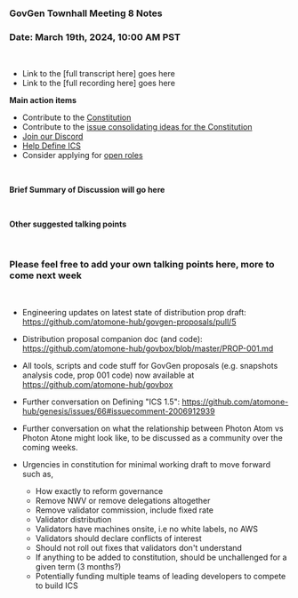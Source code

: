 ### **GovGen Townhall Meeting 8 Notes**

### Date: March 19th, 2024, 10:00 AM PST

<br> 

- Link to the [full transcript here] goes here
- Link to the [full recording here] goes here

**Main action items**

- Contribute to the [Constitution](https://github.com/atomone-hub/genesis/blob/a9b9d9d5a2440fb623d3bad3c672ae4754377b00/CONSTITUTION.md)
- Contribute to the [issue consolidating ideas for the Constitution](https://github.com/atomone-hub/genesis/issues/136)
- [Join our Discord](https://discord.gg/atomone)
- [Help Define ICS](https://github.com/atomone-hub/genesis/issues/66)
- Consider applying for [open roles](https://jobs.lever.co/allinbits)
 
<br> 

**Brief Summary of Discussion will go here**

<br>

**Other suggested talking points**


<br> 

### Please feel free to add your own talking points here, more to come next week

<br>

- Engineering updates on latest state of distribution prop draft: https://github.com/atomone-hub/govgen-proposals/pull/5
- Distribution proposal companion doc (and code): https://github.com/atomone-hub/govbox/blob/master/PROP-001.md
- All tools, scripts and code stuff for GovGen proposals (e.g. snapshots analysis code, prop 001 code) now available at https://github.com/atomone-hub/govbox
- Further conversation on Defining "ICS 1.5": https://github.com/atomone-hub/genesis/issues/66#issuecomment-2006912939
- Further conversation on what the relationship between Photon Atom vs Photon Atone might look like, to be discussed as a community over the coming weeks. 

- Urgencies in constitution for minimal working draft to move forward such as,
  - How exactly to reform governance
  - Remove NWV or remove delegations altogether
  - Remove validator commission, include fixed rate
  - Validator distribution
  - Validators have machines onsite, i.e no white labels, no AWS
  - Validators should declare conflicts of interest
  - Should not roll out fixes that validators don't understand
  - If anything to be added to constitution, should be unchallenged for a given term (3 months?)
  - Potentially funding multiple teams of leading developers to compete to build ICS
